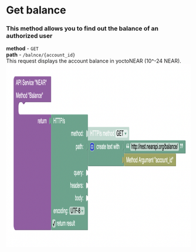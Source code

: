 # Get balance  

### This method allows you to find out the balance of an authorized user  

**method** - `GET`  
**path** - `/balnce/{account_id}`  
This request displays the account balance in yoctoNEAR (10^-24 NEAR).
<img src="../img/method_balnce.png" height="500px">

